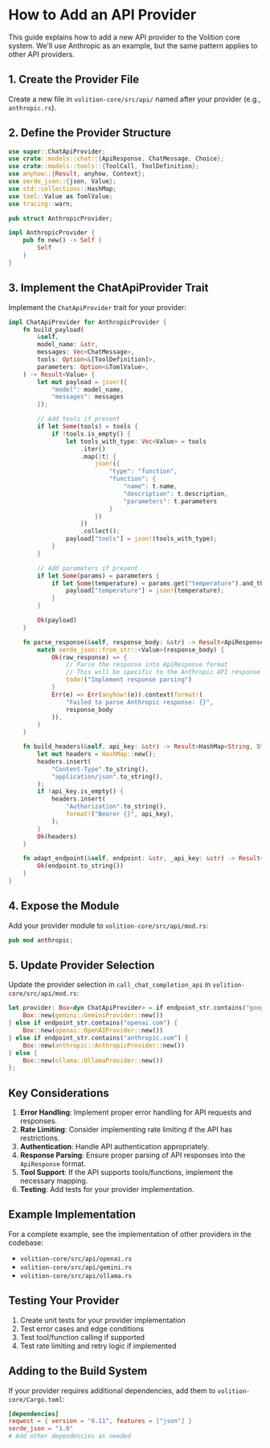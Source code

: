 # How to Add an API Provider

This guide explains how to add a new API provider to the Volition core system. We'll use Anthropic as an example, but the same pattern applies to other API providers.

## 1. Create the Provider File

Create a new file in `volition-core/src/api/` named after your provider (e.g., `anthropic.rs`).

## 2. Define the Provider Structure

```rust
use super::ChatApiProvider;
use crate::models::chat::{ApiResponse, ChatMessage, Choice};
use crate::models::tools::{ToolCall, ToolDefinition};
use anyhow::{Result, anyhow, Context};
use serde_json::{json, Value};
use std::collections::HashMap;
use toml::Value as TomlValue;
use tracing::warn;

pub struct AnthropicProvider;

impl AnthropicProvider {
    pub fn new() -> Self {
        Self
    }
}
```

## 3. Implement the ChatApiProvider Trait

Implement the `ChatApiProvider` trait for your provider:

```rust
impl ChatApiProvider for AnthropicProvider {
    fn build_payload(
        &self,
        model_name: &str,
        messages: Vec<ChatMessage>,
        tools: Option<&[ToolDefinition]>,
        parameters: Option<&TomlValue>,
    ) -> Result<Value> {
        let mut payload = json!({
            "model": model_name,
            "messages": messages
        });

        // Add tools if present
        if let Some(tools) = tools {
            if !tools.is_empty() {
                let tools_with_type: Vec<Value> = tools
                    .iter()
                    .map(|t| {
                        json!({
                            "type": "function",
                            "function": {
                                "name": t.name,
                                "description": t.description,
                                "parameters": t.parameters
                            }
                        })
                    })
                    .collect();
                payload["tools"] = json!(tools_with_type);
            }
        }

        // Add parameters if present
        if let Some(params) = parameters {
            if let Some(temperature) = params.get("temperature").and_then(|t| t.as_float()) {
                payload["temperature"] = json!(temperature);
            }
        }

        Ok(payload)
    }

    fn parse_response(&self, response_body: &str) -> Result<ApiResponse> {
        match serde_json::from_str::<Value>(response_body) {
            Ok(raw_response) => {
                // Parse the response into ApiResponse format
                // This will be specific to the Anthropic API response structure
                todo!("Implement response parsing")
            }
            Err(e) => Err(anyhow!(e)).context(format!(
                "Failed to parse Anthropic response: {}", 
                response_body
            )),
        }
    }

    fn build_headers(&self, api_key: &str) -> Result<HashMap<String, String>> {
        let mut headers = HashMap::new();
        headers.insert(
            "Content-Type".to_string(),
            "application/json".to_string(),
        );
        if !api_key.is_empty() {
            headers.insert(
                "Authorization".to_string(),
                format!("Bearer {}", api_key),
            );
        }
        Ok(headers)
    }

    fn adapt_endpoint(&self, endpoint: &str, _api_key: &str) -> Result<String> {
        Ok(endpoint.to_string())
    }
}
```

## 4. Expose the Module

Add your provider module to `volition-core/src/api/mod.rs`:

```rust
pub mod anthropic;
```

## 5. Update Provider Selection

Update the provider selection in `call_chat_completion_api` in `volition-core/src/api/mod.rs`:

```rust
let provider: Box<dyn ChatApiProvider> = if endpoint_str.contains("googleapis.com") {
    Box::new(gemini::GeminiProvider::new())
} else if endpoint_str.contains("openai.com") {
    Box::new(openai::OpenAIProvider::new())
} else if endpoint_str.contains("anthropic.com") {
    Box::new(anthropic::AnthropicProvider::new())
} else {
    Box::new(ollama::OllamaProvider::new())
};
```

## Key Considerations

1. **Error Handling**: Implement proper error handling for API requests and responses.
2. **Rate Limiting**: Consider implementing rate limiting if the API has restrictions.
3. **Authentication**: Handle API authentication appropriately.
4. **Response Parsing**: Ensure proper parsing of API responses into the `ApiResponse` format.
5. **Tool Support**: If the API supports tools/functions, implement the necessary mapping.
6. **Testing**: Add tests for your provider implementation.

## Example Implementation

For a complete example, see the implementation of other providers in the codebase:

- `volition-core/src/api/openai.rs`
- `volition-core/src/api/gemini.rs`
- `volition-core/src/api/ollama.rs`

## Testing Your Provider

1. Create unit tests for your provider implementation
2. Test error cases and edge conditions
3. Test tool/function calling if supported
4. Test rate limiting and retry logic if implemented

## Adding to the Build System

If your provider requires additional dependencies, add them to `volition-core/Cargo.toml`:

```toml
[dependencies]
reqwest = { version = "0.11", features = ["json"] }
serde_json = "1.0"
# Add other dependencies as needed
``` 